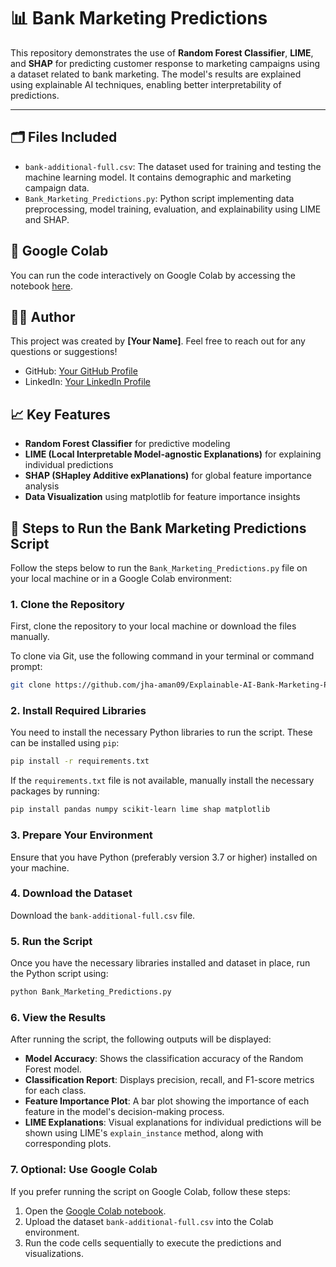 # 📊 Bank Marketing Predictions

This repository demonstrates the use of **Random Forest Classifier**, **LIME**, and **SHAP** for predicting customer response to marketing campaigns using a dataset related to bank marketing. The model's results are explained using explainable AI techniques, enabling better interpretability of predictions.

---

## 🗂️ Files Included

- `bank-additional-full.csv`: The dataset used for training and testing the machine learning model. It contains demographic and marketing campaign data.
- `Bank_Marketing_Predictions.py`: Python script implementing data preprocessing, model training, evaluation, and explainability using LIME and SHAP.

## 🚀 Google Colab

You can run the code interactively on Google Colab by accessing the notebook [here](https://colab.research.google.com/drive/1N6BhyB0wNIQ_6Oit0RFPnTs6hTLFB8AN?usp=sharing).

## 👨‍💻 Author

This project was created by **[Your Name]**. Feel free to reach out for any questions or suggestions!  
- GitHub: [Your GitHub Profile](https://github.com/jha-aman09)  
- LinkedIn: [Your LinkedIn Profile](https://www.linkedin.com/in/aman--jha)

## 📈 Key Features

- **Random Forest Classifier** for predictive modeling
- **LIME (Local Interpretable Model-agnostic Explanations)** for explaining individual predictions
- **SHAP (SHapley Additive exPlanations)** for global feature importance analysis
- **Data Visualization** using matplotlib for feature importance insights

## 📝 Steps to Run the Bank Marketing Predictions Script

Follow the steps below to run the `Bank_Marketing_Predictions.py` file on your local machine or in a Google Colab environment:

### 1. **Clone the Repository**

First, clone the repository to your local machine or download the files manually.

To clone via Git, use the following command in your terminal or command prompt:

```bash
git clone https://github.com/jha-aman09/Explainable-AI-Bank-Marketing-Predictions.git
```

### 2. **Install Required Libraries**

You need to install the necessary Python libraries to run the script. These can be installed using `pip`:

```bash
pip install -r requirements.txt
```

If the `requirements.txt` file is not available, manually install the necessary packages by running:

```bash
pip install pandas numpy scikit-learn lime shap matplotlib
```

### 3. **Prepare Your Environment**

Ensure that you have Python (preferably version 3.7 or higher) installed on your machine.

### 4. **Download the Dataset**

Download the `bank-additional-full.csv` file.

### 5. **Run the Script**

Once you have the necessary libraries installed and dataset in place, run the Python script using:

```bash
python Bank_Marketing_Predictions.py
```

### 6. **View the Results**

After running the script, the following outputs will be displayed:
- **Model Accuracy**: Shows the classification accuracy of the Random Forest model.
- **Classification Report**: Displays precision, recall, and F1-score metrics for each class.
- **Feature Importance Plot**: A bar plot showing the importance of each feature in the model's decision-making process.
- **LIME Explanations**: Visual explanations for individual predictions will be shown using LIME's `explain_instance` method, along with corresponding plots.

### 7. **Optional: Use Google Colab**

If you prefer running the script on Google Colab, follow these steps:
1. Open the [Google Colab notebook](https://colab.research.google.com/drive/1N6BhyB0wNIQ_6Oit0RFPnTs6hTLFB8AN).
2. Upload the dataset `bank-additional-full.csv` into the Colab environment.
3. Run the code cells sequentially to execute the predictions and visualizations.
